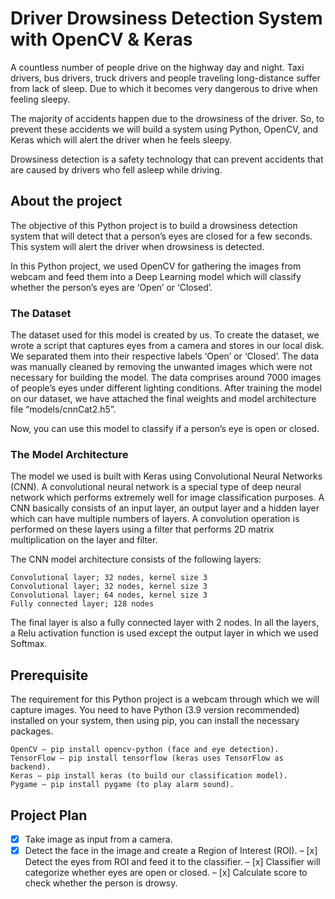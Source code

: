 # Driver Drowsiness Detection System with OpenCV & Keras


A countless number of people drive on the highway day and night. Taxi 
drivers, bus drivers, truck drivers and people traveling long-distance 
suffer from lack of sleep. Due to which it becomes very dangerous to drive 
when feeling sleepy.

The majority of accidents happen due to the drowsiness of the driver. So, to 
prevent these accidents we will build a system using Python, OpenCV, and 
Keras which will alert the driver when he feels sleepy.

Drowsiness detection is a safety technology that can prevent accidents that 
are caused by drivers who fell asleep while driving.

## About the project

The objective of this Python project is to build a drowsiness 
detection system that will detect that a person’s eyes are closed for a few 
seconds. This system will alert the driver when drowsiness is detected.

In this Python project, we used OpenCV for gathering the images 
from webcam and feed them into a Deep Learning model which will classify 
whether the person’s eyes are ‘Open’ or ‘Closed’.

### The Dataset

The dataset used for this model is created by us. To create the dataset, we 
wrote a script that captures eyes from a camera and stores in our local disk.
We separated them into their respective labels ‘Open’ or ‘Closed’. The data 
was manually cleaned by removing the unwanted images which were not 
necessary for building the model. The data comprises around 7000 images of 
people’s eyes under different lighting conditions. After training the model 
on our dataset, we have attached the final weights and model architecture 
file “models/cnnCat2.h5”.

Now, you can use this model to classify if a person’s eye is open or closed.

### The Model Architecture

The model we used is built with Keras using Convolutional Neural Networks 
(CNN). A convolutional neural network is a special type of deep neural 
network which performs extremely well for image classification purposes. A 
CNN basically consists of an input layer, an output layer and a hidden layer 
which can have multiple numbers of layers. A convolution operation is 
performed on these layers using a filter that performs 2D matrix 
multiplication on the layer and filter.

The CNN model architecture consists of the following layers:

    Convolutional layer; 32 nodes, kernel size 3
    Convolutional layer; 32 nodes, kernel size 3
    Convolutional layer; 64 nodes, kernel size 3
    Fully connected layer; 128 nodes

The final layer is also a fully connected layer with 2 nodes. In all the 
layers, a Relu activation function is used except the output layer in which 
we used Softmax.

## Prerequisite

The requirement for this Python project is a webcam through which we will 
capture images. You need to have Python (3.9 version recommended) installed 
on your system, then using pip, you can install the necessary packages.

    OpenCV – pip install opencv-python (face and eye detection).
    TensorFlow – pip install tensorflow (keras uses TensorFlow as backend).
    Keras – pip install keras (to build our classification model).
    Pygame – pip install pygame (to play alarm sound).

## Project Plan

- [x] Take image as input from a camera.
- [x] Detect the face in the image and create a Region of Interest (ROI).
– [x] Detect the eyes from ROI and feed it to the classifier.
– [x] Classifier will categorize whether eyes are open or closed.
– [x] Calculate score to check whether the person is drowsy.
